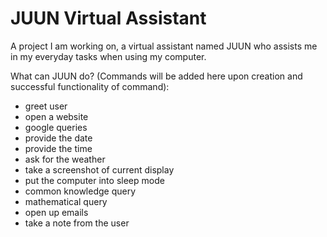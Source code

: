 # JUUN Virtual Assistant
 A project I am working on, a virtual assistant named JUUN who assists me in my everyday tasks when using my computer.

 What can JUUN do? (Commands will be added here upon creation and successful functionality of command):
 - greet user
 - open a website
 - google queries
 - provide the date
 - provide the time
 - ask for the weather
 - take a screenshot of current display
 - put the computer into sleep mode
 - common knowledge query
 - mathematical query
 - open up emails
 - take a note from the user
 
